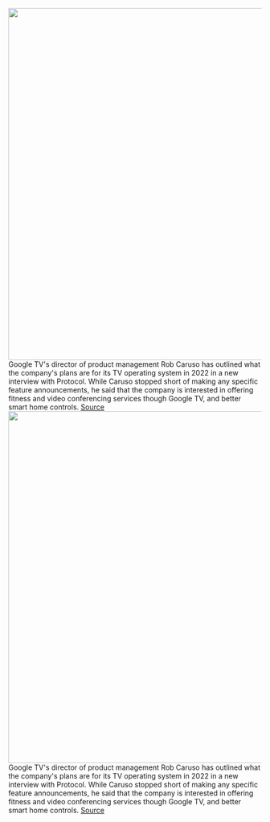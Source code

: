 <img src='https://cdn.vox-cdn.com/thumbor/WZbbOg09eAyBpsI61RE4ALDcke8=/0x0:2040x1360/1200x800/filters:focal(857x517:1183x843)/cdn.vox-cdn.com/uploads/chorus_image/image/70386918/DSCF2108.0.jpg' width='700px' /><br/>
Google TV's director of product management Rob Caruso has outlined what the company's plans are for its TV operating system in 2022 in a new interview with Protocol. While Caruso stopped short of making any specific feature announcements, he said that the company is interested in offering fitness and video conferencing services though Google TV, and better smart home controls.
<a href='https://www.theverge.com/2022/1/14/22883412/google-tv-2022-new-features-smart-home-fitness-video-conferencing-free-live-channels'> Source <a/><img src='https://cdn.vox-cdn.com/thumbor/WZbbOg09eAyBpsI61RE4ALDcke8=/0x0:2040x1360/1200x800/filters:focal(857x517:1183x843)/cdn.vox-cdn.com/uploads/chorus_image/image/70386918/DSCF2108.0.jpg' width='700px' /><br/>
Google TV's director of product management Rob Caruso has outlined what the company's plans are for its TV operating system in 2022 in a new interview with Protocol. While Caruso stopped short of making any specific feature announcements, he said that the company is interested in offering fitness and video conferencing services though Google TV, and better smart home controls.
<a href='https://www.theverge.com/2022/1/14/22883412/google-tv-2022-new-features-smart-home-fitness-video-conferencing-free-live-channels'> Source <a/>